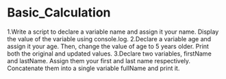 # Basic_Calculation
1.Write a script to declare a variable name and assign it your name. Display the value of the variable using console.log.
2.Declare a variable age and assign it your age. Then, change the value of age to 5 years older. Print both the original and updated values.
3.Declare two variables, firstName and lastName. Assign them your first and last name respectively. Concatenate them into a single variable fullName and print it.